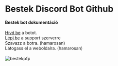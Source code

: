 # Bestek Discord Bot Github
**Bestek bot dokumentáció**<br><br>
[Hívd be](https://discord.com/oauth2/authorize?client_id=819533102920499255) a botot.<br>
[Lépj be](https://discord.gg/Zjn6vfZUHf) a support szerverre<br>
Szavazz a botra. (hamarosan)<br>
Látogass el a weboldalra. (hamarosan)<br><br>
![bestekpfp](https://github.com/user-attachments/assets/8aeb699c-d426-4975-bf5d-13e9a4fbc76a)
